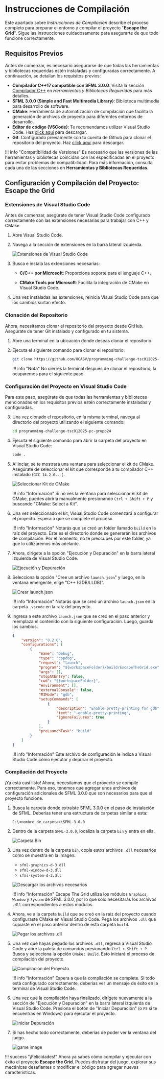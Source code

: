 # Instrucciones de Compilación

Este apartado sobre _Instrucciones de Compilación_ describe el proceso completo para preparar el entorno y compilar el proyecto "**Escape the Grid**". Sigue las instrucciones cuidadosamente para asegurarte de que todo funcione correctamente.

## Requisitos Previos

Antes de comenzar, es necesario asegurarse de que todas las herramientas y bibliotecas requeridas estén instaladas y configuradas correctamente. A continuación, se detallan los requisitos previos:

- **Compilador C++17 compatible con SFML 3.0.0**: Visita la sección [Compilador C++](../user_guide/setup_libs/compiler_cpp.md) en _Herramientas y Bibliotecas Requeridas_ para más detalles.
- **SFML 3.0.0 (Simple and Fast Multimedia Library)**: Biblioteca multimedia para desarrollo de software.
- **CMake**: Herramienta de automatización de compilación que facilita la generación de archivos de proyecto para diferentes entornos de desarrollo.
- **Editor de código (VSCode)**: Te recomendamos utilizar Visual Studio Code. Haz [click aquí](https://code.visualstudio.com/download) para descargar.
- **Git**: Configurado previamente con tu cuenta de Github para clonar el repositorio del proyecto. Haz [click aquí](https://git-scm.com/) para descargar.

!!! info "Compatibilidad de Versiones"
    Es necesario que las versiones de las herramientas y bibliotecas coincidan con las especificadas en el proyecto para evitar problemas de compatibilidad. Para más información, consulta cada una de las secciones en **Herramientas y Bibliotecas Requeridas**.

## Configuración y Compilación del Proyecto: Escape the Grid

### Extensiones de Visual Studio Code

Antes de comenzar, asegúrate de tener Visual Studio Code configurado correctamente con las extensiones necesarias para trabajar con C++ y CMake.

1. Abre Visual Studio Code.
2. Navega a la sección de extensiones en la barra lateral izquierda.

   ![Extensiones de Visual Studio Code](../img/extensiones-vscode.png)

3. Busca e instala las extensiones necesarias:

    - **C/C++ por Microsoft**: Proporciona soporte para el lenguaje C++.

    - **CMake Tools por Microsoft**: Facilita la integración de CMake en Visual Studio Code.

4. Una vez instaladas las extensiones, reinicia Visual Studio Code para que los cambios surtan efecto.

### Clonación del Repositorio

Ahora, necesitamos clonar el repositorio del proyecto desde GitHub. Asegúrate de tener Git instalado y configurado en tu sistema.

1.  Abre una terminal en la ubicación donde deseas clonar el repositorio.
2.  Ejecuta el siguiente comando para clonar el repositorio:

    ```bash
    git clone https://github.com/UCASV/programming-challenge-tsc012025-pc-grupo24.git
    ```

    !!! info "Nota"
        No cierres la terminal después de clonar el repositorio, la ocuparemos para el siguiente paso.

### Configuración del Proyecto en Visual Studio Code

Para este paso, asegúrate de que todas las herramientas y bibliotecas mencionadas en los requisitos previos estén correctamente instaladas y configuradas.

3.  Una vez clonado el repositorio, en la misma terminal, navega al directorio del proyecto utilizando el siguiente comando:

    ```bash
    cd programming-challenge-tsc012025-pc-grupo24
    ```

4.  Ejecuta el siguiente comando para abrir la carpeta del proyecto en Visual Studio Code:

    ```bash
    code .
    ```

5.  Al inciar, se te mostrará una ventana para seleccionar el kit de CMake. Asegúrate de seleccionar el kit que corresponde a tu compilador C++ instalado (`GCC 14.2.0...`).

    ![Seleccionar Kit de CMake](../img/select_kit.png)

    !!! info "Información"
        Si no ves la ventana para seleccionar el kit de CMake, puedes abrirla manualmente presionando `Ctrl + Shift + P` y buscando "CMake: Select a Kit".

6. Una vez seleccionado el kit, Visual Studio Code comenzará a configurar el proyecto. Espera a que se complete el proceso.

    !!! info "Información"
        Notarás que se creó un folder llamado `build` en la raíz del proyecto. Este es el directorio donde se generarán los archivos de compilación. Por el momento, no te preocupes por este folder, ya que lo utilizaremos más adelante.

7. Ahora, dirigete a la opción "Ejecución y Depuración" en la barra lateral izquierda de Visual Studio Code.

    ![Ejecución y Depuración](../img/execution_depuration.png)

8. Selecciona la opción "Cree un archivo `launch.json`" y luego, en la ventana emergente, elige "C++ (GDB/LLDB)".

    ![Crear launch.json](../img/select.png)

    !!! info "Información"
        Notarás que se creó un archivo `launch.json` en la carpeta `.vscode` en la raíz del proyecto.

9.  Ingresa a este archivo `launch.json` que se creó en el paso anterior y reemplaza el contenido con la siguiente configuración. Luego, guarda los cambios.

    ```json
    {
        "version": "0.2.0",
        "configurations": [
            {
                "name": "Debug",
                "type": "cppdbg",
                "request": "launch",
                "program": "${workspaceFolder}/build/EscapeTheGrid.exe",
                "args": [],
                "stopAtEntry": false,
                "cwd": "${workspaceFolder}",
                "environment": [],
                "externalConsole": false,
                "MIMode": "gdb",
                "setupCommands": [
                    {
                        "description": "Enable pretty-printing for gdb",
                        "text": "-enable-pretty-printing",
                        "ignoreFailures": true
                    }
                ],
                "preLaunchTask": "build"
            }
        ]
    }
    ```

    !!! info "Información"
        Este archivo de configuración le indica a Visual Studio Code cómo ejecutar y depurar el proyecto.

### Compilación del Proyecto

¡Ya está casi listo! Ahora, necesitamos que el proyecto se compile correctamente. Para eso, tenemos que agregar unos archivos de configuración adicionales de SFML 3.0.0 que son necesarios para que el proyecto funcione.

1. Busca la carpeta donde extraíste SFML 3.0.0 en el paso de instalación de SFML. Deberías tener una estructura de carpetas similar a esta:

    ```
    C:\<nombre_de_carpeta>\SFML-3.0.0
    ```

2. Dentro de la carpeta `SFML-3.0.0`, localiza la carpeta `bin` y entra en ella. 

    ![Carpeta Bin](../img/bin_sfml.png)

3. Una vez dentro de la carpeta `bin`, copia estos archivos `.dll` necesarios como se muestra en la imagen:

    - `sfml-graphics-d-3.dll`
    - `sfml-window-d-3.dll`
    - `sfml-system-d-3.dll`

    ![Descargar los archivos necesarios](../img/dll_files.png)

    !!! info "Información"
        Escape The Grid utiliza los módulos `Graphics`, `Window` y `System` de SFML 3.0.0, por lo que solo necesitarás los archivos `.dll` correspondientes a estos módulos.

4. Ahora, ve a la carpeta `build` que se creó en la raíz del proyecto cuando configuraste CMake en Visual Studio Code. Pega los archivos `.dll` que copiaste en el paso anterior dentro de esta carpeta `build`.

    ![Pegar los archivos .dll](../img/dll_build.png)

5. Una vez que hayas pegado los archivos `.dll`, regresa a Visual Studio Code y abre la paleta de comandos presionando `Ctrl + Shift + P`. Busca y selecciona la opción `CMake: Build`. Esto iniciará el proceso de compilación del proyecto.

    ![Compilación del Proyecto](../img/cmake_build.png)

    !!! info "Información"
        Espera a que la compilación se complete. Si todo está configurado correctamente, deberías ver un mensaje de éxito en la terminal de Visual Studio Code.

6. Una vez que la compilación haya finalizado, dirígete nuevamente a la sección de "Ejecución y Depuración" en la barra lateral izquierda de Visual Studio Code. Presiona el botón de "Iniciar Depuración" (o `F5` si te encuentras en Windows) para ejecutar el proyecto.

    ![Iniciar Depuración](../img/debug.png)

7. Si has hecho todo correctamente, deberías de poder ver la ventana del juego.

    ![game image](../img/game.png)

!!! success "¡Felicidades!"
    Ahora ya sabes cómo compilar y ejecutar con éxito el proyecto **Escape the Grid**. Puedes disfrutar del juego, explorar sus mecánicas desafiantes o modificar el código para agregar nuevas características.